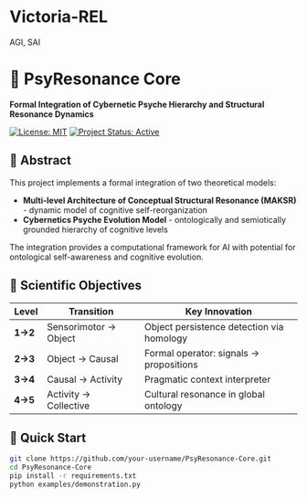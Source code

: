 # Victoria-REL
AGI, SAI

# 🧠 PsyResonance Core

**Formal Integration of Cybernetic Psyche Hierarchy and Structural Resonance Dynamics**

[![License: MIT](https://img.shields.io/badge/License-MIT-yellow.svg)](https://opensource.org/licenses/MIT)
[![Project Status: Active](https://img.shields.io/badge/Project_Status-Active-brightgreen.svg)](https://github.com/your-username/PsyResonance-Core)

## 📖 Abstract

This project implements a formal integration of two theoretical models:
- **Multi-level Architecture of Conceptual Structural Resonance (MAKSR)** - dynamic model of cognitive self-reorganization
- **Cybernetics Psyche Evolution Model** - ontologically and semiotically grounded hierarchy of cognitive levels

The integration provides a computational framework for AI with potential for ontological self-awareness and cognitive evolution.

## 🎯 Scientific Objectives

| Level | Transition | Key Innovation |
|-------|------------|----------------|
| **1→2** | Sensorimotor → Object | Object persistence detection via homology |
| **2→3** | Object → Causal | Formal operator: signals → propositions |
| **3→4** | Causal → Activity | Pragmatic context interpreter |
| **4→5** | Activity → Collective | Cultural resonance in global ontology |

## 🚀 Quick Start

```bash
git clone https://github.com/your-username/PsyResonance-Core.git
cd PsyResonance-Core
pip install -r requirements.txt
python examples/demonstration.py